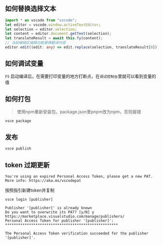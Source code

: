 ## 如何替换选择文本

```ts
import * as vscode from "vscode";
let editor = vscode.window.activeTextEditor;
let selection = editor.selection;
let content = editor.document.getText(selection);
let translateResult = await this.fy(content);
// 当前编辑区编辑功能替换翻译内容
editor.edit((edit: any) => edit.replace(selection, translateResult[0]));
```

## 如何调试变量

`F5` 启动编译后，在需要打印变量的地方打断点，在`调试控制台`里就可以看到变量的值

## 如何打包

> 使用npm重新安装包，package.json里pnpm改为npm，否则报错

```sh
vsce package
```

## 发布

```sh
vsce publish
```

## token 过期更新

```
You're using an expired Personal Access Token, please get a new PAT.
More info: https://aka.ms/vscodepat
```

按照指引新建token并复制

```
vsce login [publisher]

Publisher '[publisher]' is already known
Do you want to overwrite its PAT? [y/N] y
https://marketplace.visualstudio.com/manage/publishers/
Personal Access Token for publisher '[publisher]': ****************************************************

The Personal Access Token verification succeeded for the publisher '[publisher]'.
```
